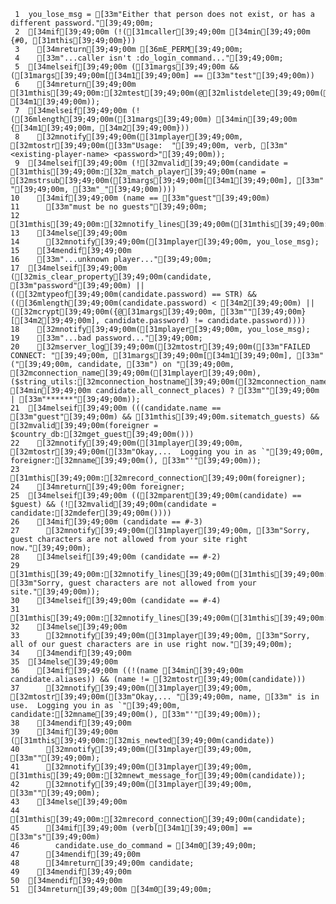      1	you_lose_msg = [33m"Either that person does not exist, or has a different password."[39;49;00m;
     2	[34mif[39;49;00m (!([31mcaller[39;49;00m [34min[39;49;00m {#0, [31mthis[39;49;00m}))
     3	  [34mreturn[39;49;00m [36mE_PERM[39;49;00m;
     4	  [33m"...caller isn't :do_login_command..."[39;49;00m;
     5	[34melseif[39;49;00m ([31margs[39;49;00m && ([31margs[39;49;00m[[34m1[39;49;00m] == [33m"test"[39;49;00m))
     6	  [34mreturn[39;49;00m [31mthis[39;49;00m:[32mtest[39;49;00m(@[32mlistdelete[39;49;00m([31margs[39;49;00m, [34m1[39;49;00m));
     7	[34melseif[39;49;00m (!([36mlength[39;49;00m([31margs[39;49;00m) [34min[39;49;00m {[34m1[39;49;00m, [34m2[39;49;00m}))
     8	  [32mnotify[39;49;00m([31mplayer[39;49;00m, [32mtostr[39;49;00m([33m"Usage:  "[39;49;00m, verb, [33m" <existing-player-name> <password>"[39;49;00m));
     9	[34melseif[39;49;00m (![32mvalid[39;49;00m(candidate = [31mthis[39;49;00m:[32m_match_player[39;49;00m(name = [32mstrsub[39;49;00m([31margs[39;49;00m[[34m1[39;49;00m], [33m" "[39;49;00m, [33m"_"[39;49;00m))))
    10	  [34mif[39;49;00m (name == [33m"guest"[39;49;00m)
    11	    [33m"must be no guests"[39;49;00m;
    12	    [31mthis[39;49;00m:[32mnotify_lines[39;49;00m([31mthis[39;49;00m:[32mregistration_text[39;49;00m([33m"guest"[39;49;00m));
    13	  [34melse[39;49;00m
    14	    [32mnotify[39;49;00m([31mplayer[39;49;00m, you_lose_msg);
    15	  [34mendif[39;49;00m
    16	  [33m"...unknown player..."[39;49;00m;
    17	[34melseif[39;49;00m ([32mis_clear_property[39;49;00m(candidate, [33m"password"[39;49;00m) || (([32mtypeof[39;49;00m(candidate.password) == STR) && (([36mlength[39;49;00m(candidate.password) < [34m2[39;49;00m) || ([32mcrypt[39;49;00m({@[31margs[39;49;00m, [33m""[39;49;00m}[[34m2[39;49;00m], candidate.password) != candidate.password))))
    18	  [32mnotify[39;49;00m([31mplayer[39;49;00m, you_lose_msg);
    19	  [33m"...bad password..."[39;49;00m;
    20	  [32mserver_log[39;49;00m([32mtostr[39;49;00m([33m"FAILED CONNECT: "[39;49;00m, [31margs[39;49;00m[[34m1[39;49;00m], [33m" ("[39;49;00m, candidate, [33m") on "[39;49;00m, [32mconnection_name[39;49;00m([31mplayer[39;49;00m), ($string_utils:[32mconnection_hostname[39;49;00m([32mconnection_name[39;49;00m([31mplayer[39;49;00m)) [34min[39;49;00m candidate.all_connect_places) ? [33m""[39;49;00m | [33m"******"[39;49;00m));
    21	[34melseif[39;49;00m (((candidate.name == [33m"guest"[39;49;00m) && [31mthis[39;49;00m.sitematch_guests) && [32mvalid[39;49;00m(foreigner = $country_db:[32mget_guest[39;49;00m()))
    22	  [32mnotify[39;49;00m([31mplayer[39;49;00m, [32mtostr[39;49;00m([33m"Okay,...  Logging you in as `"[39;49;00m, foreigner:[32mname[39;49;00m(), [33m"'"[39;49;00m));
    23	  [31mthis[39;49;00m:[32mrecord_connection[39;49;00m(foreigner);
    24	  [34mreturn[39;49;00m foreigner;
    25	[34melseif[39;49;00m (([32mparent[39;49;00m(candidate) == $guest) && (![32mvalid[39;49;00m(candidate = candidate:[32mdefer[39;49;00m())))
    26	  [34mif[39;49;00m (candidate == #-3)
    27	    [32mnotify[39;49;00m([31mplayer[39;49;00m, [33m"Sorry, guest characters are not allowed from your site right now."[39;49;00m);
    28	  [34melseif[39;49;00m (candidate == #-2)
    29	    [31mthis[39;49;00m:[32mnotify_lines[39;49;00m([31mthis[39;49;00m:[32mregistration_text[39;49;00m([33m"blacklisted"[39;49;00m, [33m"Sorry, guest characters are not allowed from your site."[39;49;00m));
    30	  [34melseif[39;49;00m (candidate == #-4)
    31	    [31mthis[39;49;00m:[32mnotify_lines[39;49;00m([31mthis[39;49;00m:[32mregistration_text[39;49;00m([33m"guest"[39;49;00m));
    32	  [34melse[39;49;00m
    33	    [32mnotify[39;49;00m([31mplayer[39;49;00m, [33m"Sorry, all of our guest characters are in use right now."[39;49;00m);
    34	  [34mendif[39;49;00m
    35	[34melse[39;49;00m
    36	  [34mif[39;49;00m ((!(name [34min[39;49;00m candidate.aliases)) && (name != [32mtostr[39;49;00m(candidate)))
    37	    [32mnotify[39;49;00m([31mplayer[39;49;00m, [32mtostr[39;49;00m([33m"Okay,... "[39;49;00m, name, [33m" is in use.  Logging you in as `"[39;49;00m, candidate:[32mname[39;49;00m(), [33m"'"[39;49;00m));
    38	  [34mendif[39;49;00m
    39	  [34mif[39;49;00m ([31mthis[39;49;00m:[32mis_newted[39;49;00m(candidate))
    40	    [32mnotify[39;49;00m([31mplayer[39;49;00m, [33m""[39;49;00m);
    41	    [32mnotify[39;49;00m([31mplayer[39;49;00m, [31mthis[39;49;00m:[32mnewt_message_for[39;49;00m(candidate));
    42	    [32mnotify[39;49;00m([31mplayer[39;49;00m, [33m""[39;49;00m);
    43	  [34melse[39;49;00m
    44	    [31mthis[39;49;00m:[32mrecord_connection[39;49;00m(candidate);
    45	    [34mif[39;49;00m (verb[[34m1[39;49;00m] == [33m"s"[39;49;00m)
    46	      candidate.use_do_command = [34m0[39;49;00m;
    47	    [34mendif[39;49;00m
    48	    [34mreturn[39;49;00m candidate;
    49	  [34mendif[39;49;00m
    50	[34mendif[39;49;00m
    51	[34mreturn[39;49;00m [34m0[39;49;00m;
